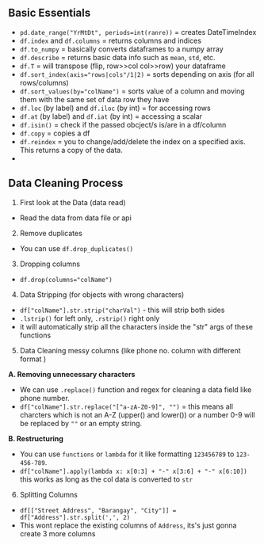 ## Basic Essentials

- `pd.date_range("YrMtDt", periods=int(ranre))` = creates DateTimeIndex
- `df.index` and `df.columns` = returns columns and indices
- `df.to_numpy` = basically converts dataframes to a numpy array
- `df.describe` = returns basic data info such as `mean`, `std`, etc.
- `df.T` = will transpose (flip, row>>col col>>row) your dataframe
- `df.sort_index(axis="rows|cols"/1|2)` = sorts depending on axis (for all rows/columns)
- `df.sort_values(by="colName")` = sorts value of a column and moving them with the same set of data row they have
- `df.loc` (by label) and `df.iloc` (by int) = for accessing rows
- `df.at` (by label) and `df.iat` (by int) = accessing a scalar
- `df.isin()` = check if the passed obcject/s is/are in a df/column
- `df.copy` = copies a df
- `df.reindex` =  you to change/add/delete the index on a specified axis. This returns a copy of the data.
- 



## Data Cleaning Process
1. First look at the Data (data read)
- Read the data from data file or api

2. Remove duplicates
- You can use `df.drop_duplicates()`

3. Dropping columns 
- `df.drop(columns="colName")`

4. Data Stripping (for objects with wrong characters)
- `df["colName"].str.strip("charVal")` - this will strip both sides
- `.lstrip()` for left only, `.rstrip()` right only
- it will automatically strip all the characters inside the "str" args of these functions

5. Data Cleaning messy columns (like phone no. column with different format )

**A. Removing unnecessary characters**
- We can use `.replace()` function and regex for cleaning a data field like phone number.
- `df["colName"].str.replace("[^a-zA-Z0-9]", "")` = this means all charcters which is not an A-Z (upper() and lower()) or a number 0-9 will be replaced by `""` or an empty string.

**B. Restructuring**
- You can use `functions` or `lambda` for it like formatting `123456789` to `123-456-789`.
- `df["colName"].apply(lambda x: x[0:3] + "-" x[3:6] + "-" x[6:10])` this works as long as the col data is converted to `str`

6. Splitting Columns
- `df[["Street Address", "Barangay", "City"]] = df["Address"].str.split(',', 2)`
- This wont replace the existing columns of `Address`, its's just gonna create 3 more columns 